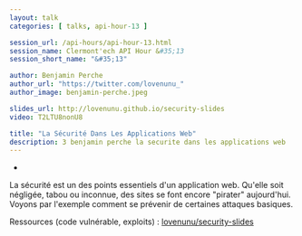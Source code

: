 ```yaml
---
layout: talk
categories: [ talks, api-hour-13 ]

session_url: /api-hours/api-hour-13.html
session_name: Clermont'ech API Hour &#35;13
session_short_name: "&#35;13"

author: Benjamin Perche
author_url: "https://twitter.com/lovenunu_"
author_image: benjamin-perche.jpeg

slides_url: http://lovenunu.github.io/security-slides
video: T2LTU8nonU8

title: "La Sécurité Dans Les Applications Web"
description: 3 benjamin perche la securite dans les applications web
---
```

-

La sécurité est un des points essentiels d'un application web. Qu'elle soit
négligée, tabou ou inconnue, des sites se font encore "pirater" aujourd'hui.
Voyons par l'exemple comment se prévenir de certaines attaques basiques.

Ressources (code vulnérable, exploits) : [lovenunu/security-slides](https://github.com/lovenunu/security-slides)
